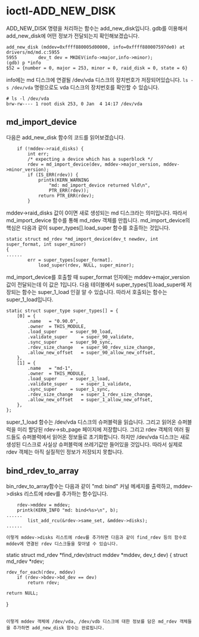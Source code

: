 # ioctl-ADD_NEW_DISK


ADD_NEW_DISK 명령을 처리하는 함수는 add_new_disk입니다.
gdb를 이용해서 add_new_disk에 어떤 정보가 전달되는지 확인해보겠습니다.

```
add_new_disk (mddev=0xffff880005d00000, info=0xffff880007597de0) at drivers/md/md.c:5955
5955		dev_t dev = MKDEV(info->major,info->minor);
(gdb) p *info
$52 = {number = 0, major = 253, minor = 0, raid_disk = 0, state = 6}
```
info에는 md 디스크에 연결될 /dev/vda 디스크의 장치번호가 저장되어있습니다. ``ls -s /dev/vda`` 명령으로도 vda 디스크의 장치번호를 확인할 수 있습니다.

```
# ls -l /dev/vda
brw-rw---- 1 root disk 253, 0 Jan  4 14:17 /dev/vda
```
## md_import_device

다음은 add_new_disk 함수의 코드를 읽어보겠습니다.
```
	if (!mddev->raid_disks) {
		int err;
		/* expecting a device which has a superblock */
		rdev = md_import_device(dev, mddev->major_version, mddev->minor_version);
		if (IS_ERR(rdev)) {
			printk(KERN_WARNING
				"md: md_import_device returned %ld\n",
				PTR_ERR(rdev));
			return PTR_ERR(rdev);
		}
```

mddev->raid_disks 값이 0이면 새로 생성되는 md 디스크라는 의미입니다. 따라서 md_import_device 함수를 통해 md_rdev 객체를 만듭니다.
md_import_device의 핵심은 다음과 같이 super_types[].load_super 함수를 호출하는 것입니다.

```
static struct md_rdev *md_import_device(dev_t newdev, int super_format, int super_minor)
{
......
		err = super_types[super_format].
			load_super(rdev, NULL, super_minor);
```

md_import_device를 호출할 때 super_format 인자에는 mddev->major_version값이 전달되는데 이 값은 1입니다.
다음 테이블에서 super_types[1].load_super에 저장되는 함수는 super_1_load 인걸 알 수 있습니다. 따라서 호출되는 함수는 super_1_load입니다.

```
static struct super_type super_types[] = {
	[0] = {
		.name	= "0.90.0",
		.owner	= THIS_MODULE,
		.load_super	    = super_90_load,
		.validate_super	    = super_90_validate,
		.sync_super	    = super_90_sync,
		.rdev_size_change   = super_90_rdev_size_change,
		.allow_new_offset   = super_90_allow_new_offset,
	},
	[1] = {
		.name	= "md-1",
		.owner	= THIS_MODULE,
		.load_super	    = super_1_load,
		.validate_super	    = super_1_validate,
		.sync_super	    = super_1_sync,
		.rdev_size_change   = super_1_rdev_size_change,
		.allow_new_offset   = super_1_allow_new_offset,
	},
};
```

super_1_load 함수는 /dev/vda 디스크의 슈퍼블럭을 읽습니다. 그리고 읽어온 슈퍼블럭을 미리 할당된 rdev->sb_page 페이지에 저장합니다. 그리고 rdev 객체의 여러 필드들도 슈퍼블럭에서 읽어온 정보들로 초기화합니다. 하지만 /dev/vda 디스크는 새로 생성된 디스크로 사실상 슈퍼블럭에 쓰레기값만 들어있을 것입니다. 따라서 실제로 rdev 객체는 아직 실질적인 정보가 저장되지 못합니다.

## bind_rdev_to_array

bin_rdev_to_array함수는 다음과 같이 "md: bind<vda>" 커널 메세지를 출력하고, mddev->disks 리스트에 rdev를 추가하는 함수입니다.

```
	rdev->mddev = mddev;
	printk(KERN_INFO "md: bind<%s>\n", b);
......	
		list_add_rcu(&rdev->same_set, &mddev->disks);
......

이렇게 mddev->disks 리스트에 rdev를 추가하면 다음과 같이 find_rdev 등의 함수로 mddev에 연결된 rdev 디스크들을 찾아낼 수 있습니다.

```
static struct md_rdev *find_rdev(struct mddev *mddev, dev_t dev)
{
	struct md_rdev *rdev;

	rdev_for_each(rdev, mddev)
		if (rdev->bdev->bd_dev == dev)
			return rdev;

	return NULL;
}
```

이렇게 mddev 객체에 /dev/vda, /dev/vdb 디스크에 대한 정보를 담은 md_rdev 객체들을 추가하면 add_new_disk 함수는 완료됩니다.